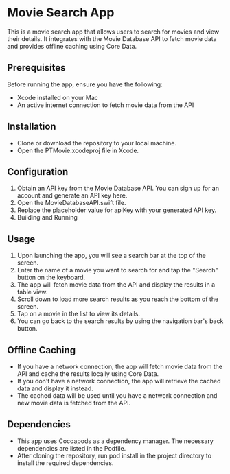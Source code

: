 # Movie Search App
This is a movie search app that allows users to search for movies and view their details. It integrates with the Movie Database API to fetch movie data and provides offline caching using Core Data.

## Prerequisites
Before running the app, ensure you have the following:

- Xcode installed on your Mac
- An active internet connection to fetch movie data from the API

## Installation
* Clone or download the repository to your local machine.
* Open the PTMovie.xcodeproj file in Xcode.

## Configuration
1) Obtain an API key from the Movie Database API. You can sign up for an account and generate an API key here.
2) Open the MovieDatabaseAPI.swift file.
3) Replace the placeholder value for apiKey with your generated API key.
4) Building and Running

## Usage
1) Upon launching the app, you will see a search bar at the top of the screen.
2) Enter the name of a movie you want to search for and tap the "Search" button on the keyboard.
3) The app will fetch movie data from the API and display the results in a table view.
4) Scroll down to load more search results as you reach the bottom of the screen.
5) Tap on a movie in the list to view its details.
6) You can go back to the search results by using the navigation bar's back button.

## Offline Caching
- If you have a network connection, the app will fetch movie data from the API and cache the results locally using Core Data.
- If you don't have a network connection, the app will retrieve the cached data and display it instead.
- The cached data will be used until you have a network connection and new movie data is fetched from the API.

## Dependencies
- This app uses Cocoapods as a dependency manager. The necessary dependencies are listed in the Podfile.
- After cloning the repository, run pod install in the project directory to install the required dependencies.

